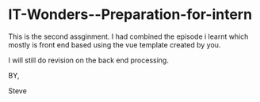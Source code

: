 # IT-Wonders--Preparation-for-intern

This is the second assginment. I had combined the episode i learnt which mostly is front end based using the vue template created by you.

I will still do revision on the back end processing.

BY,

Steve
